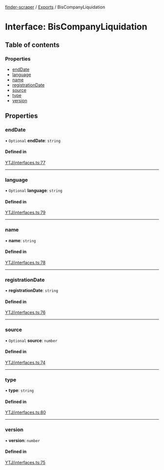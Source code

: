 [finder-scraper](../README.md) / [Exports](../modules.md) / BisCompanyLiquidation

# Interface: BisCompanyLiquidation

## Table of contents

### Properties

- [endDate](BisCompanyLiquidation.md#enddate)
- [language](BisCompanyLiquidation.md#language)
- [name](BisCompanyLiquidation.md#name)
- [registrationDate](BisCompanyLiquidation.md#registrationdate)
- [source](BisCompanyLiquidation.md#source)
- [type](BisCompanyLiquidation.md#type)
- [version](BisCompanyLiquidation.md#version)

## Properties

### endDate

• `Optional` **endDate**: `string`

#### Defined in

[YTJ/interfaces.ts:77](https://github.com/launde/finder-scraper/blob/a5244be/src/YTJ/interfaces.ts#L77)

___

### language

• `Optional` **language**: `string`

#### Defined in

[YTJ/interfaces.ts:79](https://github.com/launde/finder-scraper/blob/a5244be/src/YTJ/interfaces.ts#L79)

___

### name

• **name**: `string`

#### Defined in

[YTJ/interfaces.ts:78](https://github.com/launde/finder-scraper/blob/a5244be/src/YTJ/interfaces.ts#L78)

___

### registrationDate

• **registrationDate**: `string`

#### Defined in

[YTJ/interfaces.ts:76](https://github.com/launde/finder-scraper/blob/a5244be/src/YTJ/interfaces.ts#L76)

___

### source

• `Optional` **source**: `number`

#### Defined in

[YTJ/interfaces.ts:74](https://github.com/launde/finder-scraper/blob/a5244be/src/YTJ/interfaces.ts#L74)

___

### type

• **type**: `string`

#### Defined in

[YTJ/interfaces.ts:80](https://github.com/launde/finder-scraper/blob/a5244be/src/YTJ/interfaces.ts#L80)

___

### version

• **version**: `number`

#### Defined in

[YTJ/interfaces.ts:75](https://github.com/launde/finder-scraper/blob/a5244be/src/YTJ/interfaces.ts#L75)
